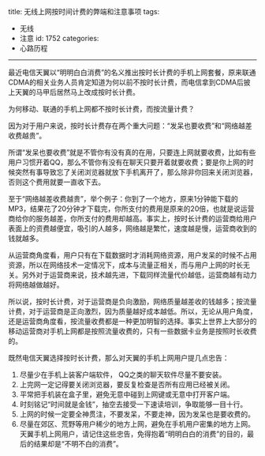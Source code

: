 title: 无线上网按时间计费的弊端和注意事项
tags:
  - 无线
  - 注意
id: 1752
categories:
  - 心路历程
---

最近电信天翼以“明明白白消费”的名义推出按时长计费的手机上网套餐，原来联通CDMA的相关业务人员肯定知道为何以前不按时长计费，而电信拿到CDMA后披上天翼的马甲后居然马上改成按时长计费。

为何移动、联通的手机上网都不按时长计费，而按流量计费？

因为对于用户来说，按时长计费存在两个重大问题：“发呆也要收费”和“网络越差收费越贵”。

所谓“发呆也要收费”就是不管你有没有真的在用，只要连上网就要收费，比如有些用户习惯开着QQ，那么不管你有没有在聊天只要开着就要收费；要是你上网的时候突然有事导致忘了关闭浏览器就放下手机离开了，那么除非你回来关闭浏览器，否则这个费用就要一直收下去。

至于“网络越差收费越贵”，举个例子：你到了一个地方，原来1分钟能下载的MP3，结果花了20分钟才下载完，你所支付的费用是原来的20倍，也就是说运营商给你的服务越差，你所支付的费用却越高。事实上，按时长计费的运营商给用户表面上的资费越便宜，吸引的人越多，网络越是繁忙，速度越是慢，运营商收到的钱就越多。

从运营商角度看，用户只有在下载数据时才消耗网络资源，用户发呆的时候不占用资源，所以在网络技术一定情况下，成本与流量正相关，而与用户上网的时长无关。另外对于运营商来说，技术越先进，下载同样流量代价越低，运营商越有动力将网络越做越好。

所以说，按时长计费，对于运营商是负向激励，网络质量越差收的钱越多；按流量计费，对于运营商是正向激烈，因为质量越好成本越低。所以，无论从用户角度，还是运营商角度看，按流量收费都是一种更加明智的选择。事实上世界上大部分的移动运营商对手机上网都是按照流量收费的，只有一些数据卡业务是按照时长收费的。

既然电信天翼选择按时长计费，那么对天翼的手机上网用户提几点忠告：

1.  尽量少在手机上装客户端软件， QQ之类的聊天软件尽量不要安装。
2.  上完网一定记得要关闭浏览器，要反复检查是否所有应用已经被关闭。
3.  平常把手机装在盒子里，避免无意中碰到上网键或无意中打开客户端。
4.  时刻铭记“时间就是金钱”，抽空去接受一下速读培训，争取能够一目十行。
5.  上网的时候一定要全神贯注，不要发呆，不要走神，因为发呆也是要收费的。
6.  尽量在郊区、荒野等用户稀少的地方上网，避免在手机用户密集的地方上网。
天翼手机上网用户，请记住这些忠告，免得抱着“明明白白的消费”的目的，最后的结果却是“不明不白的消费”。